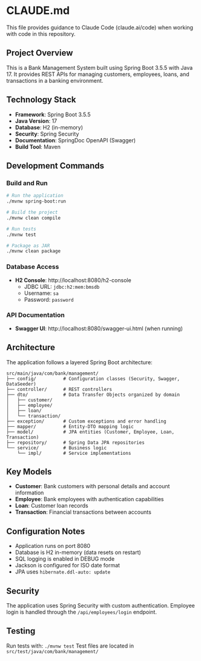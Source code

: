 # CLAUDE.md

This file provides guidance to Claude Code (claude.ai/code) when working with code in this repository.

## Project Overview

This is a Bank Management System built using Spring Boot 3.5.5 with Java 17. It provides REST APIs for managing customers, employees, loans, and transactions in a banking environment.

## Technology Stack

- **Framework**: Spring Boot 3.5.5
- **Java Version**: 17
- **Database**: H2 (in-memory)
- **Security**: Spring Security
- **Documentation**: SpringDoc OpenAPI (Swagger)
- **Build Tool**: Maven

## Development Commands

### Build and Run
```bash
# Run the application
./mvnw spring-boot:run

# Build the project
./mvnw clean compile

# Run tests
./mvnw test

# Package as JAR
./mvnw clean package
```

### Database Access
- **H2 Console**: http://localhost:8080/h2-console
  - JDBC URL: `jdbc:h2:mem:bmsdb`
  - Username: `sa`
  - Password: `password`

### API Documentation
- **Swagger UI**: http://localhost:8080/swagger-ui.html (when running)

## Architecture

The application follows a layered Spring Boot architecture:

```
src/main/java/com/bank/management/
├── config/          # Configuration classes (Security, Swagger, DataSeeder)
├── controller/      # REST controllers
├── dto/             # Data Transfer Objects organized by domain
│   ├── customer/
│   ├── employee/
│   ├── loan/
│   └── transaction/
├── exception/       # Custom exceptions and error handling
├── mapper/          # Entity-DTO mapping logic
├── model/           # JPA entities (Customer, Employee, Loan, Transaction)
├── repository/      # Spring Data JPA repositories
└── service/         # Business logic
    └── impl/        # Service implementations
```

## Key Models

- **Customer**: Bank customers with personal details and account information
- **Employee**: Bank employees with authentication capabilities
- **Loan**: Customer loan records
- **Transaction**: Financial transactions between accounts

## Configuration Notes

- Application runs on port 8080
- Database is H2 in-memory (data resets on restart)
- SQL logging is enabled in DEBUG mode
- Jackson is configured for ISO date format
- JPA uses `hibernate.ddl-auto: update`

## Security

The application uses Spring Security with custom authentication. Employee login is handled through the `/api/employees/login` endpoint.

## Testing

Run tests with: `./mvnw test`
Test files are located in `src/test/java/com/bank/management/`